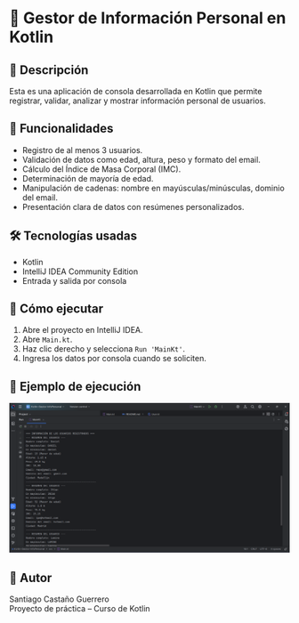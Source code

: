 # 🧠 Gestor de Información Personal en Kotlin

## 📌 Descripción

Esta es una aplicación de consola desarrollada en Kotlin que permite registrar, validar, analizar y mostrar información personal de usuarios.

## 🎯 Funcionalidades

- Registro de al menos 3 usuarios.
- Validación de datos como edad, altura, peso y formato del email.
- Cálculo del Índice de Masa Corporal (IMC).
- Determinación de mayoría de edad.
- Manipulación de cadenas: nombre en mayúsculas/minúsculas, dominio del email.
- Presentación clara de datos con resúmenes personalizados.

## 🛠 Tecnologías usadas

- Kotlin
- IntelliJ IDEA Community Edition
- Entrada y salida por consola

## 🚀 Cómo ejecutar

1. Abre el proyecto en IntelliJ IDEA.
2. Abre `Main.kt`.
3. Haz clic derecho y selecciona `Run 'MainKt'`.
4. Ingresa los datos por consola cuando se soliciten.

## 📸 Ejemplo de ejecución

![Ejecución del programa](ejemplo.png)

## 👤 Autor

Santiago Castaño Guerrero  
Proyecto de práctica – Curso de Kotlin
